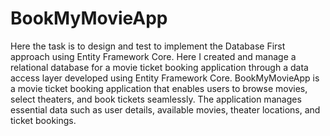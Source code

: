 # BookMyMovieApp
Here the task is to design and test 
to implement the Database First approach using Entity Framework 
Core. Here I created and manage a relational database for 
a movie ticket booking application through a data access layer 
developed using Entity Framework Core. 
BookMyMovieApp is a movie ticket booking application that enables 
users to browse movies, select theaters, and book tickets seamlessly. 
The application manages essential data such as user details, available 
movies, theater locations, and ticket bookings.
